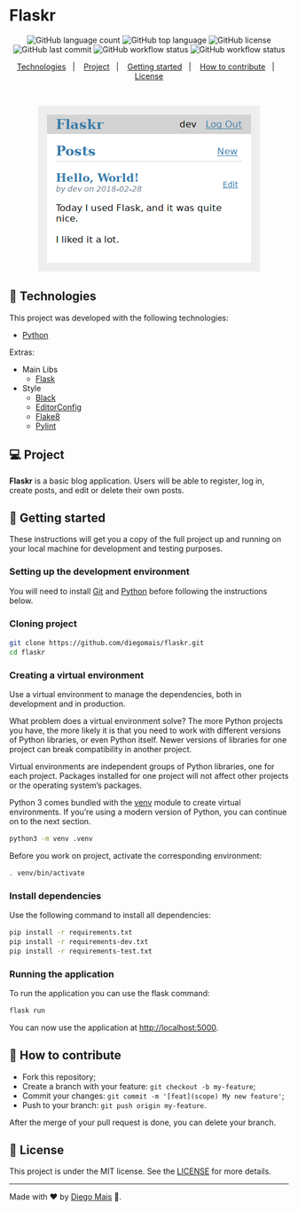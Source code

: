 # Flaskr

<p align="center">
  <img alt="GitHub language count" src="https://img.shields.io/github/languages/count/diegomais/flaskr?style=for-the-badge">
  <img alt="GitHub top language" src="https://img.shields.io/github/languages/top/diegomais/flaskr?style=for-the-badge">
  <img alt="GitHub license" src="https://img.shields.io/github/license/diegomais/flaskr?style=for-the-badge">
  <img alt="GitHub last commit" src="https://img.shields.io/github/last-commit/diegomais/flaskr?style=for-the-badge">
  <img alt="GitHub workflow status" src="https://img.shields.io/github/workflow/status/diegomais/flaskr/Python%20application?style=for-the-badge">
  <img alt="GitHub workflow status" src="https://img.shields.io/badge/Code%20style-black-000?style=for-the-badge">
</p>

<p align="center">
  <a href="#rocket-technologies">Technologies</a>&nbsp;&nbsp;&nbsp;|&nbsp;&nbsp;&nbsp;
  <a href="#computer-project">Project</a>&nbsp;&nbsp;&nbsp;|&nbsp;&nbsp;&nbsp;
  <a href="#seat-getting-started">Getting started</a>&nbsp;&nbsp;&nbsp;|&nbsp;&nbsp;&nbsp;
  <a href="#thinking-how-to-contribute">How to contribute</a>&nbsp;&nbsp;&nbsp;|&nbsp;&nbsp;&nbsp;
  <a href="#memo-license">License</a>
</p>

<br>

<p align="center">
    <img alt="Mobile and web" src="docs/images/flaskr.png">
</p>

## :rocket: Technologies

This project was developed with the following technologies:

- [Python](https://nodejs.org)

Extras:

- Main Libs
  - [Flask](https://flask.palletsprojects.com)
- Style
  - [Black](https://black.readthedocs.io)
  - [EditorConfig](https://editorconfig.org)
  - [Flake8](https://flake8.pycqa.org)
  - [Pylint](https://pylint.org)

## :computer: Project

**Flaskr** is a basic blog application. Users will be able to register, log in, create posts, and edit or delete their own posts.

## :seat: Getting started

These instructions will get you a copy of the full project up and running on your local machine for development and testing purposes.

### Setting up the development environment

You will need to install [Git](https://git-scm.com) and [Python](https://www.python.org) before following the instructions below.

### Cloning project

```bash
git clone https://github.com/diegomais/flaskr.git
cd flaskr
```

### Creating a virtual environment

Use a virtual environment to manage the dependencies, both in development and in production.

What problem does a virtual environment solve? The more Python projects you have, the more likely it is that you need to work with different versions of Python libraries, or even Python itself. Newer versions of libraries for one project can break compatibility in another project.

Virtual environments are independent groups of Python libraries, one for each project. Packages installed for one project will not affect other projects or the operating system’s packages.

Python 3 comes bundled with the [venv](https://docs.python.org/3/library/venv.html#module-venv) module to create virtual environments. If you’re using a modern version of Python, you can continue on to the next section.

```bash
python3 -m venv .venv
```

Before you work on project, activate the corresponding environment:

```bash
. venv/bin/activate
```

### Install dependencies

Use the following command to install all dependencies:

```bash
pip install -r requirements.txt
pip install -r requirements-dev.txt
pip install -r requirements-test.txt
```

### Running the application

To run the application you can use the flask command:

```bash
flask run
```

You can now use the application at [http://localhost:5000](http://localhost:5000).

## :thinking: How to contribute

- Fork this repository;
- Create a branch with your feature: `git checkout -b my-feature`;
- Commit your changes: `git commit -m '[feat](scope) My new feature'`;
- Push to your branch: `git push origin my-feature`.

After the merge of your pull request is done, you can delete your branch.

## :memo: License

This project is under the MIT license. See the [LICENSE](LICENSE) for more details.

---

Made with :heart: by [Diego Mais](https://diegomais.github.io) :wave:.
